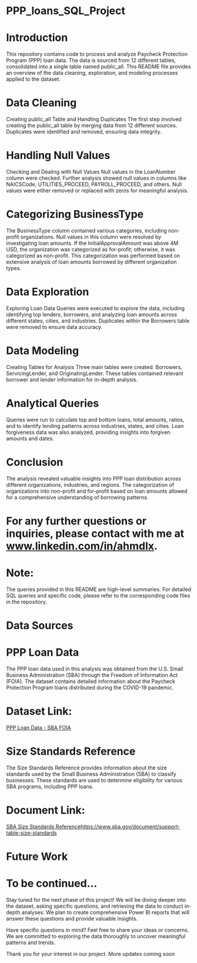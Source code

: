 # PPP_loans_SQL_Project

# Introduction
This repository contains code to process and analyze Paycheck Protection Program (PPP) loan data. The data is sourced from 12 different tables, consolidated into a single table named public_all. This README file provides an overview of the data cleaning, exploration, and modeling processes applied to the dataset.

# Data Cleaning
Creating public_all Table and Handling Duplicates
The first step involved creating the public_all table by merging data from 12 different sources. Duplicates were identified and removed, ensuring data integrity.

# Handling Null Values
Checking and Dealing with Null Values
Null values in the LoanNumber column were checked. Further analysis showed null values in columns like NAICSCode, UTILITIES_PROCEED, PAYROLL_PROCEED, and others. Null values were either removed or replaced with zeros for meaningful analysis.

# Categorizing BusinessType
The BusinessType column contained various categories, including non-profit organizations. Null values in this column were resolved by investigating loan amounts. If the InitialApprovalAmount was above 4M USD, the organization was categorized as for-profit; otherwise, it was categorized as non-profit. This categorization was performed based on extensive analysis of loan amounts borrowed by different organization types.

# Data Exploration
Exploring Loan Data
Queries were executed to explore the data, including identifying top lenders, borrowers, and analyzing loan amounts across different states, cities, and industries. Duplicates within the Borrowers table were removed to ensure data accuracy.

# Data Modeling
Creating Tables for Analysis
Three main tables were created: Borrowers, ServicingLender, and OriginatingLender. These tables contained relevant borrower and lender information for in-depth analysis.

# Analytical Queries
Queries were run to calculate top and bottom loans, total amounts, ratios, and to identify lending patterns across industries, states, and cities. Loan forgiveness data was also analyzed, providing insights into forgiven amounts and dates.

# Conclusion
The analysis revealed valuable insights into PPP loan distribution across different organizations, industries, and regions. The categorization of organizations into non-profit and for-profit based on loan amounts allowed for a comprehensive understanding of borrowing patterns.

# For any further questions or inquiries, please contact with me at www.linkedin.com/in/ahmdlx.

# Note:
The queries provided in this README are high-level summaries. For detailed SQL queries and specific code, please refer to the corresponding code files in the repository.

# Data Sources
# PPP Loan Data
The PPP loan data used in this analysis was obtained from the U.S. Small Business Administration (SBA) through the Freedom of Information Act (FOIA). The dataset contains detailed information about the Paycheck Protection Program loans distributed during the COVID-19 pandemic.
# Dataset Link:
[PPP Loan Data - SBA FOIA](https://data.sba.gov/dataset/ppp-foia)

# Size Standards Reference
The Size Standards Reference provides information about the size standards used by the Small Business Administration (SBA) to classify businesses. These standards are used to determine eligibility for various SBA programs, including PPP loans.
# Document Link:
[SBA Size Standards Reference](https://www.sba.gov/document/support-table-size-standards)https://www.sba.gov/document/support-table-size-standards

# Future Work
# To be continued...

Stay tuned for the next phase of this project! We will be diving deeper into the dataset, asking specific questions, and retrieving the data to conduct in-depth analyses. We plan to create comprehensive Power BI reports that will answer these questions and provide valuable insights.

Have specific questions in mind? Feel free to share your ideas or concerns. We are committed to exploring the data thoroughly to uncover meaningful patterns and trends.

Thank you for your interest in our project. More updates coming soon
